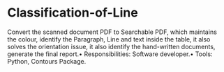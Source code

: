 # Classification-of-Line
Convert the scanned document PDF to Searchable PDF, which maintains the colour,     identify the Paragraph, Line and text inside the table, it also solves the orientation issue, it also identify the hand-written documents, generate the final report.• Responsibilities: Software developer.• 
Tools: Python, Contours Package.
